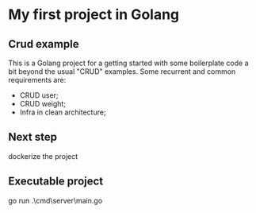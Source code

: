 # My first project in Golang

## Crud example

This is a Golang project for a getting started with some boilerplate code a bit beyond the usual 
"CRUD" examples. Some recurrent and common requirements are:

 - CRUD user;
 - CRUD weight;
 - Infra in clean architecture;

## Next step

dockerize the project

## Executable project

go run .\cmd\server\main.go